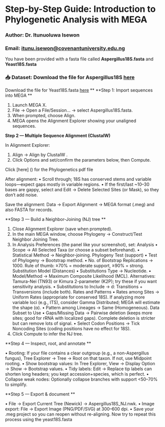# Step-by-Step Guide: Introduction to Phylogenetic Analysis with MEGA  

### Author: Dr. Itunuoluwa Isewon

### Email: itunu.isewon@covenantuniversity.edu.ng 

You have been provided with a fasta file called **Aspergillus18S.fasta** and **Yeast18S.fasta**

### 📥 **Dataset:** Download the file for Aspergillus18S [here](https://drive.google.com/file/d/198xN18mfp4nXMt5clEkke5q0jDkK3U5X/view?usp=sharing)

Download the file for Yeast18S.fasta [here](https://drive.google.com/file/d/1sHnZbJOcKqs4mpDHCKBxPkUNNkF8-zLF/view?usp=drive_link)
**
**Step 1: Import sequences into MEGA **

1. Launch MEGA X. 
2. File → Open a File/Session… → select Aspergillus18S.fasta. 
3. When prompted, choose Align. 
4. MEGA opens the Alignment Explorer showing your unaligned sequences.
    
**Step 2 — Multiple Sequence Alignment (ClustalW)**

In Alignment Explorer: 
1. Align → Align by ClustalW . 
2. Click Options and set/confirm the parameters below, then Compute. 

Click [here] () for the Phylogenetics pdf file 
 
After alignment: 
• Scroll through; 18S has conserved stems and variable loops—expect gaps mostly in variable regions. 
• If the first/last ~10–30 bases are gappy, select and Edit → Delete Selected Sites (or Mask), so they don’t add noise. 

Save the alignment: Data → Export Alignment → MEGA format (.meg) and also FASTA 
for records. 
 
**Step 3 — Build a Neighbor-Joining (NJ) tree **
1. Close Alignment Explorer (save when prompted). 
2. In the main MEGA window, choose Phylogeny → Construct/Test Neighbor
Joining Tree. 
3. In Analysis Preferences (the panel like your screenshot), set: 
Analysis 
• Scope → All Selected Taxa (or choose a subset beforehand). 
• Statistical Method → Neighbor-joining. 
Phylogeny Test (support) 
• Test of Phylogeny → Bootstrap method. 
• No. of Bootstrap Replications → 1000. 
Rule of thumb: ≥70% = moderate support, ≥90% = strong. 
Substitution Model (Distances) 
• Substitutions Type → Nucleotide. 
• Model/Method → Maximum Composite Likelihood (MCL). 
Alternatives: Tamura-Nei (TN93) or Kimura 2-parameter (K2P); try these if you 
want sensitivity analysis. 
• Substitutions to Include → d: Transitions + Transversions (include both). 
Rates and Patterns 
• Rates among Sites → Uniform Rates (appropriate for conserved 18S). 
If analyzing more variable loci (e.g., ITS), consider Gamma Distributed; MEGA will 
estimate the shape (α). 
• Pattern among Lineages → Same (Homogeneous). 
Data Subset to Use 
• Gaps/Missing Data → Pairwise deletion (keeps more sites; good for rRNA with 
localized gaps). 
Complete deletion is stricter but can remove lots of signal. 
• Select Codon Positions → Tick Noncoding Sites (coding positions have no effect 
for 18S). 
4. Click Compute to infer the NJ tree.
   
**Step 4 — Inspect, root, and annotate **

• Rooting: If your file contains a clear outgroup (e.g., a non-Aspergillus fungus), Tree 
Explorer → Tree → Root on that taxon. If not, use Midpoint rooting. 
• Show bootstrap values: In Tree Explorer, View → Display Option → Show → 
Bootstrap values. 
• Tidy labels: Edit → Replace tip labels can shorten long headers; you kept 
accession+species, which is perfect. 
• Collapse weak nodes: Optionally collapse branches with support <50–70% to 
simplify. 

**Step 5 — Export & document **

• File → Export Current Tree (Newick) → Aspergillus18S_NJ.nwk. 
• Image export: File → Export Image (PNG/PDF/SVG) at 300–600 dpi. 
• Save your .meg project so you can reopen without re-aligning. 
Now try to repeat this process using the yeast18S.fasta 
